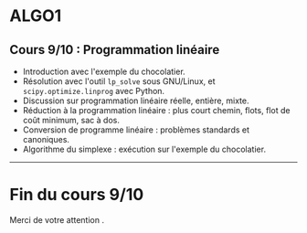 <!--
$theme: default
$size: 4:3
page_number: true
footer: Cours 9/10 - ALGO1 - ENS de Rennes - Lilian Besson - 26 novembre 2019
-->

<link rel="stylesheet" type="text/css" href="../common/marp-naereen.css" />
<link rel="stylesheet" type="text/css" href="../common/marp-90percent-fontsize.css" />

# ALGO1

## Cours 9/10 : Programmation linéaire

- Introduction avec l'exemple du chocolatier.
- Résolution avec l'outil `lp_solve` sous GNU/Linux, et `scipy.optimize.linprog` avec Python.
- Discussion sur programmation linéaire réelle, entière, mixte.
- Réduction à la programmation linéaire : plus court chemin, flots, flot de coût minimum, sac à dos.
- Conversion de programme linéaire : problèmes standards et canoniques.
- Algorithme du simplexe : exécution sur l'exemple du chocolatier.

---

# Fin du cours 9/10

<span class="fontify">Merci de votre attention .</span>
